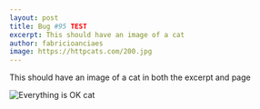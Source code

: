 ```yaml
---
layout: post
title: Bug #95 TEST
excerpt: This should have an image of a cat
author: fabricioanciaes
image: https://httpcats.com/200.jpg
---
```


This should have an image of a cat in both the excerpt and page

![Everything is OK cat](https://httpcats.com/200.jpg)
